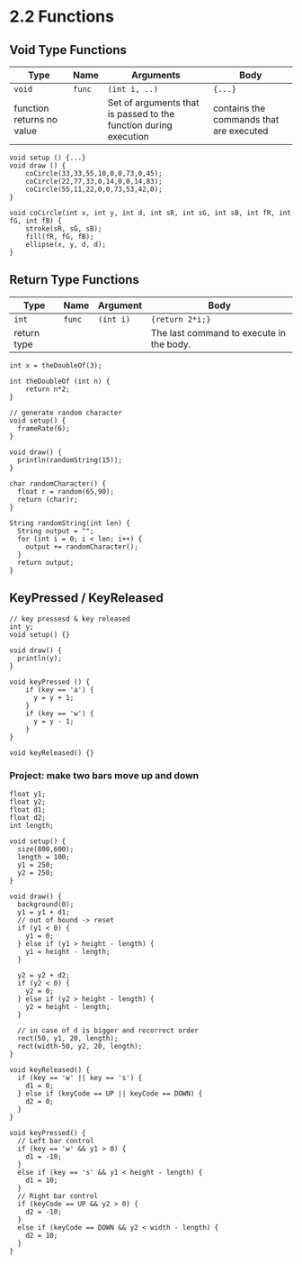 # 2.2 Functions

## Void Type Functions

| Type                      | Name   | Arguments                                                        | Body                                    |
| ------------------------- | ------ | ---------------------------------------------------------------- | --------------------------------------- |
| `void`                    | `func` | `(int i, ..)`                                                    | `{...}`                                 |
| function returns no value |        | Set of arguments that is passed to the function during execution | contains the commands that are executed |

```processing
void setup () {...}
void draw () {
    coCircle(33,33,55,10,0,0,73,0,45);
    coCircle(22,77,33,0,14,0,0,14,83);
    coCircle(55,11,22,0,0,73,53,42,0);
}

void coCircle(int x, int y, int d, int sR, int sG, int sB, int fR, int fG, int fB) {
    stroke(sR, sG, sB);
    fill(fR, fG, fB);
    ellipse(x, y, d, d);
}
```

## Return Type Functions

| Type        | Name   | Argument  | Body                                     |
| ----------- | ------ | --------- | ---------------------------------------- |
| `int`       | `func` | `(int i)` | `{return 2*i;}`                          |
| return type |        |           | The last command to execute in the body. |

```processing
int x = theDoubleOf(3);

int theDoubleOf (int n) {
    return n*2;
}
```

```processing
// generate random character
void setup() {
  frameRate(6);
}

void draw() {
  println(randomString(15));
}

char randomCharacter() {
  float r = random(65,90);
  return (char)r;
}

String randomString(int len) {
  String output = "";
  for (int i = 0; i < len; i++) {
    output += randomCharacter();
  }
  return output;
}
```

## KeyPressed / KeyReleased

```processing
// key pressesd & key released
int y;
void setup() {}

void draw() {
  println(y);
}

void keyPressed () {
    if (key == 'a') {
      y = y + 1;
    }
    if (key == 'w') {
      y = y - 1;
    }
}

void keyReleased() {}
```

### Project: make two bars move up and down

```processing
float y1;
float y2;
float d1;
float d2;
int length;

void setup() {
  size(800,600);
  length = 100;
  y1 = 250;
  y2 = 250;
}

void draw() {
  background(0);
  y1 = y1 + d1;
  // out of bound -> reset
  if (y1 < 0) {
    y1 = 0;
  } else if (y1 > height - length) {
    y1 = height - length;
  }

  y2 = y2 + d2;
  if (y2 < 0) {
    y2 = 0;
  } else if (y2 > height - length) {
    y2 = height - length;
  }

  // in case of d is bigger and recorrect order
  rect(50, y1, 20, length);
  rect(width-50, y2, 20, length);
}

void keyReleased() {
  if (key == 'w' || key == 's') {
    d1 = 0;
  } else if (keyCode == UP || keyCode == DOWN) {
    d2 = 0;
  } 
}

void keyPressed() {
  // Left bar control
  if (key == 'w' && y1 > 0) {
    d1 = -10;
  }
  else if (key == 's' && y1 < height - length) {
    d1 = 10;
  }
  // Right bar control
  if (keyCode == UP && y2 > 0) {
    d2 = -10;
  }
  else if (keyCode == DOWN && y2 < width - length) {
    d2 = 10;
  }
}

```
